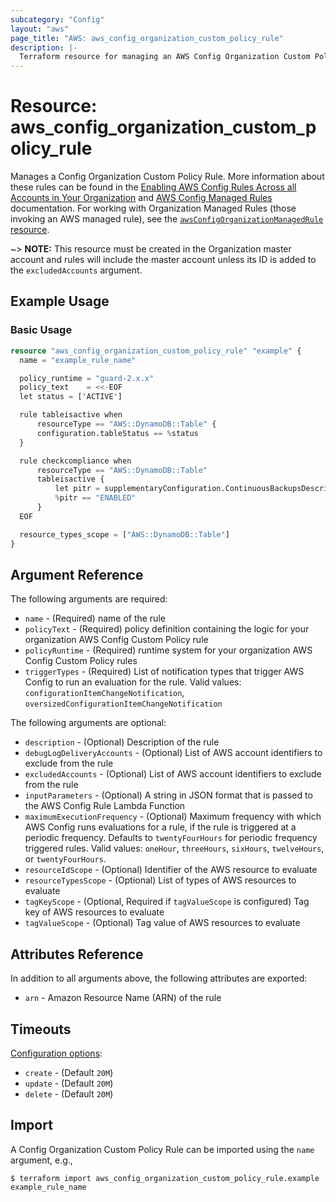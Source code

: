 ```yaml
---
subcategory: "Config"
layout: "aws"
page_title: "AWS: aws_config_organization_custom_policy_rule"
description: |-
  Terraform resource for managing an AWS Config Organization Custom Policy.
---
```


# Resource: aws_config_organization_custom_policy_rule

Manages a Config Organization Custom Policy Rule. More information about these rules can be found in the [Enabling AWS Config Rules Across all Accounts in Your Organization](https://docs.aws.amazon.com/config/latest/developerguide/config-rule-multi-account-deployment.html) and [AWS Config Managed Rules](https://docs.aws.amazon.com/config/latest/developerguide/evaluate-config_use-managed-rules.html) documentation. For working with Organization Managed Rules (those invoking an AWS managed rule), see the [`awsConfigOrganizationManagedRule` resource](/docs/providers/aws/r/config_organization_managed_rule.html).

~> **NOTE:** This resource must be created in the Organization master account and rules will include the master account unless its ID is added to the `excludedAccounts` argument.

## Example Usage

### Basic Usage

```terraform
resource "aws_config_organization_custom_policy_rule" "example" {
  name = "example_rule_name"

  policy_runtime = "guard-2.x.x"
  policy_text    = <<-EOF
  let status = ['ACTIVE']

  rule tableisactive when
      resourceType == "AWS::DynamoDB::Table" {
      configuration.tableStatus == %status
  }

  rule checkcompliance when
      resourceType == "AWS::DynamoDB::Table"
      tableisactive {
          let pitr = supplementaryConfiguration.ContinuousBackupsDescription.pointInTimeRecoveryDescription.pointInTimeRecoveryStatus
          %pitr == "ENABLED"
      }
  EOF

  resource_types_scope = ["AWS::DynamoDB::Table"]
}
```

## Argument Reference

The following arguments are required:

* `name` - (Required) name of the rule
* `policyText` - (Required) policy definition containing the logic for your organization AWS Config Custom Policy rule
* `policyRuntime` - (Required)  runtime system for your organization AWS Config Custom Policy rules
* `triggerTypes` - (Required) List of notification types that trigger AWS Config to run an evaluation for the rule. Valid values: `configurationItemChangeNotification`, `oversizedConfigurationItemChangeNotification`

The following arguments are optional:

* `description` - (Optional) Description of the rule
* `debugLogDeliveryAccounts` - (Optional) List of AWS account identifiers to exclude from the rule
* `excludedAccounts` - (Optional) List of AWS account identifiers to exclude from the rule
* `inputParameters` - (Optional) A string in JSON format that is passed to the AWS Config Rule Lambda Function
* `maximumExecutionFrequency` - (Optional) Maximum frequency with which AWS Config runs evaluations for a rule, if the rule is triggered at a periodic frequency. Defaults to `twentyFourHours` for periodic frequency triggered rules. Valid values: `oneHour`, `threeHours`, `sixHours`, `twelveHours`, or `twentyFourHours`.
* `resourceIdScope` - (Optional) Identifier of the AWS resource to evaluate
* `resourceTypesScope` - (Optional) List of types of AWS resources to evaluate
* `tagKeyScope` - (Optional, Required if `tagValueScope` is configured) Tag key of AWS resources to evaluate
* `tagValueScope` - (Optional) Tag value of AWS resources to evaluate

## Attributes Reference

In addition to all arguments above, the following attributes are exported:

* `arn` - Amazon Resource Name (ARN) of the rule

## Timeouts

[Configuration options](https://developer.hashicorp.com/terraform/language/resources/syntax#operation-timeouts):

* `create` - (Default `20M`)
* `update` - (Default `20M`)
* `delete` - (Default `20M`)

## Import

A Config Organization Custom Policy Rule can be imported using the `name` argument, e.g.,

```
$ terraform import aws_config_organization_custom_policy_rule.example example_rule_name
```

<!-- cache-key: cdktf-0.17.0-pre.15 input-9e08a177d744ed6540ba823b4bdd43fa89a3b966743db291e771d48b624b311c -->